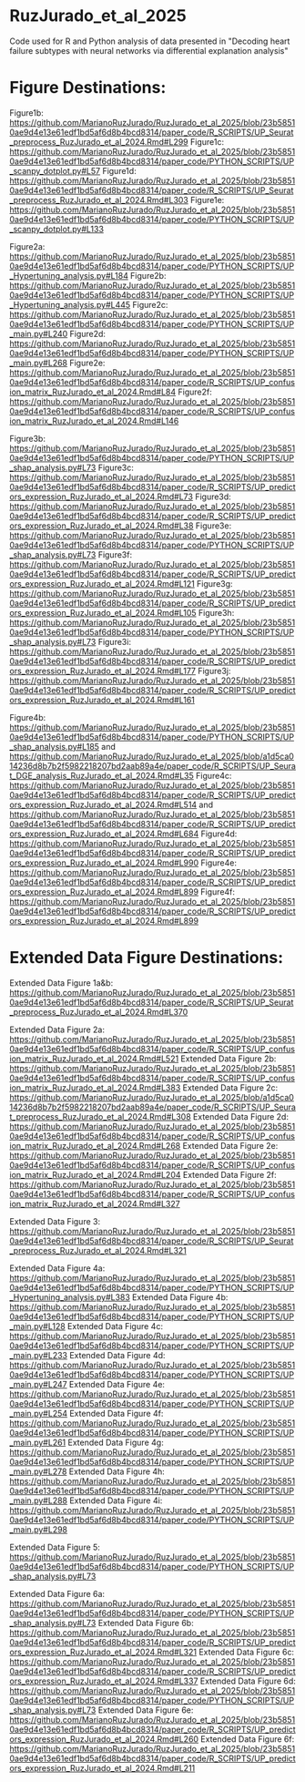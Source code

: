 # RuzJurado_et_al_2025
Code used for R and Python analysis of data presented in "Decoding heart failure subtypes with neural networks via differential explanation analysis"

# Figure Destinations:

Figure1b: https://github.com/MarianoRuzJurado/RuzJurado_et_al_2025/blob/23b58510ae9d4e13e61edf1bd5af6d8b4bcd8314/paper_code/R_SCRIPTS/UP_Seurat_preprocess_RuzJurado_et_al_2024.Rmd#L299
Figure1c: https://github.com/MarianoRuzJurado/RuzJurado_et_al_2025/blob/23b58510ae9d4e13e61edf1bd5af6d8b4bcd8314/paper_code/PYTHON_SCRIPTS/UP_scanpy_dotplot.py#L57
Figure1d: https://github.com/MarianoRuzJurado/RuzJurado_et_al_2025/blob/23b58510ae9d4e13e61edf1bd5af6d8b4bcd8314/paper_code/R_SCRIPTS/UP_Seurat_preprocess_RuzJurado_et_al_2024.Rmd#L303
Figure1e: https://github.com/MarianoRuzJurado/RuzJurado_et_al_2025/blob/23b58510ae9d4e13e61edf1bd5af6d8b4bcd8314/paper_code/PYTHON_SCRIPTS/UP_scanpy_dotplot.py#L133

Figure2a: https://github.com/MarianoRuzJurado/RuzJurado_et_al_2025/blob/23b58510ae9d4e13e61edf1bd5af6d8b4bcd8314/paper_code/PYTHON_SCRIPTS/UP_Hypertuning_analysis.py#L184
Figure2b: https://github.com/MarianoRuzJurado/RuzJurado_et_al_2025/blob/23b58510ae9d4e13e61edf1bd5af6d8b4bcd8314/paper_code/PYTHON_SCRIPTS/UP_Hypertuning_analysis.py#L445
Figure2c: https://github.com/MarianoRuzJurado/RuzJurado_et_al_2025/blob/23b58510ae9d4e13e61edf1bd5af6d8b4bcd8314/paper_code/PYTHON_SCRIPTS/UP_main.py#L240
Figure2d: https://github.com/MarianoRuzJurado/RuzJurado_et_al_2025/blob/23b58510ae9d4e13e61edf1bd5af6d8b4bcd8314/paper_code/PYTHON_SCRIPTS/UP_main.py#L268
Figure2e: https://github.com/MarianoRuzJurado/RuzJurado_et_al_2025/blob/23b58510ae9d4e13e61edf1bd5af6d8b4bcd8314/paper_code/R_SCRIPTS/UP_confusion_matrix_RuzJurado_et_al_2024.Rmd#L84
Figure2f: https://github.com/MarianoRuzJurado/RuzJurado_et_al_2025/blob/23b58510ae9d4e13e61edf1bd5af6d8b4bcd8314/paper_code/R_SCRIPTS/UP_confusion_matrix_RuzJurado_et_al_2024.Rmd#L146

Figure3b: https://github.com/MarianoRuzJurado/RuzJurado_et_al_2025/blob/23b58510ae9d4e13e61edf1bd5af6d8b4bcd8314/paper_code/PYTHON_SCRIPTS/UP_shap_analysis.py#L73
Figure3c: https://github.com/MarianoRuzJurado/RuzJurado_et_al_2025/blob/23b58510ae9d4e13e61edf1bd5af6d8b4bcd8314/paper_code/R_SCRIPTS/UP_predictors_expression_RuzJurado_et_al_2024.Rmd#L73
Figure3d: https://github.com/MarianoRuzJurado/RuzJurado_et_al_2025/blob/23b58510ae9d4e13e61edf1bd5af6d8b4bcd8314/paper_code/R_SCRIPTS/UP_predictors_expression_RuzJurado_et_al_2024.Rmd#L38
Figure3e: https://github.com/MarianoRuzJurado/RuzJurado_et_al_2025/blob/23b58510ae9d4e13e61edf1bd5af6d8b4bcd8314/paper_code/PYTHON_SCRIPTS/UP_shap_analysis.py#L73
Figure3f: https://github.com/MarianoRuzJurado/RuzJurado_et_al_2025/blob/23b58510ae9d4e13e61edf1bd5af6d8b4bcd8314/paper_code/R_SCRIPTS/UP_predictors_expression_RuzJurado_et_al_2024.Rmd#L121
Figure3g: https://github.com/MarianoRuzJurado/RuzJurado_et_al_2025/blob/23b58510ae9d4e13e61edf1bd5af6d8b4bcd8314/paper_code/R_SCRIPTS/UP_predictors_expression_RuzJurado_et_al_2024.Rmd#L105
Figure3h: https://github.com/MarianoRuzJurado/RuzJurado_et_al_2025/blob/23b58510ae9d4e13e61edf1bd5af6d8b4bcd8314/paper_code/PYTHON_SCRIPTS/UP_shap_analysis.py#L73
Figure3i: https://github.com/MarianoRuzJurado/RuzJurado_et_al_2025/blob/23b58510ae9d4e13e61edf1bd5af6d8b4bcd8314/paper_code/R_SCRIPTS/UP_predictors_expression_RuzJurado_et_al_2024.Rmd#L177
Figure3j: https://github.com/MarianoRuzJurado/RuzJurado_et_al_2025/blob/23b58510ae9d4e13e61edf1bd5af6d8b4bcd8314/paper_code/R_SCRIPTS/UP_predictors_expression_RuzJurado_et_al_2024.Rmd#L161

Figure4b: https://github.com/MarianoRuzJurado/RuzJurado_et_al_2025/blob/23b58510ae9d4e13e61edf1bd5af6d8b4bcd8314/paper_code/PYTHON_SCRIPTS/UP_shap_analysis.py#L185
and
https://github.com/MarianoRuzJurado/RuzJurado_et_al_2025/blob/a1d5ca014236d8b7b2f5982218207bd2aab89a4e/paper_code/R_SCRIPTS/UP_Seurat_DGE_analysis_RuzJurado_et_al_2024.Rmd#L35
Figure4c: https://github.com/MarianoRuzJurado/RuzJurado_et_al_2025/blob/23b58510ae9d4e13e61edf1bd5af6d8b4bcd8314/paper_code/R_SCRIPTS/UP_predictors_expression_RuzJurado_et_al_2024.Rmd#L514
and
https://github.com/MarianoRuzJurado/RuzJurado_et_al_2025/blob/23b58510ae9d4e13e61edf1bd5af6d8b4bcd8314/paper_code/R_SCRIPTS/UP_predictors_expression_RuzJurado_et_al_2024.Rmd#L684
Figure4d: https://github.com/MarianoRuzJurado/RuzJurado_et_al_2025/blob/23b58510ae9d4e13e61edf1bd5af6d8b4bcd8314/paper_code/R_SCRIPTS/UP_predictors_expression_RuzJurado_et_al_2024.Rmd#L990
Figure4e: https://github.com/MarianoRuzJurado/RuzJurado_et_al_2025/blob/23b58510ae9d4e13e61edf1bd5af6d8b4bcd8314/paper_code/R_SCRIPTS/UP_predictors_expression_RuzJurado_et_al_2024.Rmd#L899
Figure4f: https://github.com/MarianoRuzJurado/RuzJurado_et_al_2025/blob/23b58510ae9d4e13e61edf1bd5af6d8b4bcd8314/paper_code/R_SCRIPTS/UP_predictors_expression_RuzJurado_et_al_2024.Rmd#L899

# Extended Data Figure Destinations:


Extended Data Figure 1a&b: https://github.com/MarianoRuzJurado/RuzJurado_et_al_2025/blob/23b58510ae9d4e13e61edf1bd5af6d8b4bcd8314/paper_code/R_SCRIPTS/UP_Seurat_preprocess_RuzJurado_et_al_2024.Rmd#L370

Extended Data Figure 2a: https://github.com/MarianoRuzJurado/RuzJurado_et_al_2025/blob/23b58510ae9d4e13e61edf1bd5af6d8b4bcd8314/paper_code/R_SCRIPTS/UP_confusion_matrix_RuzJurado_et_al_2024.Rmd#L521
Extended Data Figure 2b: https://github.com/MarianoRuzJurado/RuzJurado_et_al_2025/blob/23b58510ae9d4e13e61edf1bd5af6d8b4bcd8314/paper_code/R_SCRIPTS/UP_confusion_matrix_RuzJurado_et_al_2024.Rmd#L383
Extended Data Figure 2c: https://github.com/MarianoRuzJurado/RuzJurado_et_al_2025/blob/a1d5ca014236d8b7b2f5982218207bd2aab89a4e/paper_code/R_SCRIPTS/UP_Seurat_preprocess_RuzJurado_et_al_2024.Rmd#L308
Extended Data Figure 2d: https://github.com/MarianoRuzJurado/RuzJurado_et_al_2025/blob/23b58510ae9d4e13e61edf1bd5af6d8b4bcd8314/paper_code/R_SCRIPTS/UP_confusion_matrix_RuzJurado_et_al_2024.Rmd#L268
Extended Data Figure 2e: https://github.com/MarianoRuzJurado/RuzJurado_et_al_2025/blob/23b58510ae9d4e13e61edf1bd5af6d8b4bcd8314/paper_code/R_SCRIPTS/UP_confusion_matrix_RuzJurado_et_al_2024.Rmd#L204
Extended Data Figure 2f: https://github.com/MarianoRuzJurado/RuzJurado_et_al_2025/blob/23b58510ae9d4e13e61edf1bd5af6d8b4bcd8314/paper_code/R_SCRIPTS/UP_confusion_matrix_RuzJurado_et_al_2024.Rmd#L327

Extended Data Figure 3: https://github.com/MarianoRuzJurado/RuzJurado_et_al_2025/blob/23b58510ae9d4e13e61edf1bd5af6d8b4bcd8314/paper_code/R_SCRIPTS/UP_Seurat_preprocess_RuzJurado_et_al_2024.Rmd#L321

Extended Data Figure 4a: https://github.com/MarianoRuzJurado/RuzJurado_et_al_2025/blob/23b58510ae9d4e13e61edf1bd5af6d8b4bcd8314/paper_code/PYTHON_SCRIPTS/UP_Hypertuning_analysis.py#L383
Extended Data Figure 4b: https://github.com/MarianoRuzJurado/RuzJurado_et_al_2025/blob/23b58510ae9d4e13e61edf1bd5af6d8b4bcd8314/paper_code/PYTHON_SCRIPTS/UP_main.py#L128
Extended Data Figure 4c: https://github.com/MarianoRuzJurado/RuzJurado_et_al_2025/blob/23b58510ae9d4e13e61edf1bd5af6d8b4bcd8314/paper_code/PYTHON_SCRIPTS/UP_main.py#L233
Extended Data Figure 4d: https://github.com/MarianoRuzJurado/RuzJurado_et_al_2025/blob/23b58510ae9d4e13e61edf1bd5af6d8b4bcd8314/paper_code/PYTHON_SCRIPTS/UP_main.py#L247
Extended Data Figure 4e: https://github.com/MarianoRuzJurado/RuzJurado_et_al_2025/blob/23b58510ae9d4e13e61edf1bd5af6d8b4bcd8314/paper_code/PYTHON_SCRIPTS/UP_main.py#L254
Extended Data Figure 4f: https://github.com/MarianoRuzJurado/RuzJurado_et_al_2025/blob/23b58510ae9d4e13e61edf1bd5af6d8b4bcd8314/paper_code/PYTHON_SCRIPTS/UP_main.py#L261
Extended Data Figure 4g: https://github.com/MarianoRuzJurado/RuzJurado_et_al_2025/blob/23b58510ae9d4e13e61edf1bd5af6d8b4bcd8314/paper_code/PYTHON_SCRIPTS/UP_main.py#L278
Extended Data Figure 4h: https://github.com/MarianoRuzJurado/RuzJurado_et_al_2025/blob/23b58510ae9d4e13e61edf1bd5af6d8b4bcd8314/paper_code/PYTHON_SCRIPTS/UP_main.py#L288
Extended Data Figure 4i: https://github.com/MarianoRuzJurado/RuzJurado_et_al_2025/blob/23b58510ae9d4e13e61edf1bd5af6d8b4bcd8314/paper_code/PYTHON_SCRIPTS/UP_main.py#L298

Extended Data Figure 5: https://github.com/MarianoRuzJurado/RuzJurado_et_al_2025/blob/23b58510ae9d4e13e61edf1bd5af6d8b4bcd8314/paper_code/PYTHON_SCRIPTS/UP_shap_analysis.py#L73

Extended Data Figure 6a: https://github.com/MarianoRuzJurado/RuzJurado_et_al_2025/blob/23b58510ae9d4e13e61edf1bd5af6d8b4bcd8314/paper_code/PYTHON_SCRIPTS/UP_shap_analysis.py#L73
Extended Data Figure 6b: https://github.com/MarianoRuzJurado/RuzJurado_et_al_2025/blob/23b58510ae9d4e13e61edf1bd5af6d8b4bcd8314/paper_code/R_SCRIPTS/UP_predictors_expression_RuzJurado_et_al_2024.Rmd#L321
Extended Data Figure 6c: https://github.com/MarianoRuzJurado/RuzJurado_et_al_2025/blob/23b58510ae9d4e13e61edf1bd5af6d8b4bcd8314/paper_code/R_SCRIPTS/UP_predictors_expression_RuzJurado_et_al_2024.Rmd#L337
Extended Data Figure 6d: https://github.com/MarianoRuzJurado/RuzJurado_et_al_2025/blob/23b58510ae9d4e13e61edf1bd5af6d8b4bcd8314/paper_code/PYTHON_SCRIPTS/UP_shap_analysis.py#L73
Extended Data Figure 6e: https://github.com/MarianoRuzJurado/RuzJurado_et_al_2025/blob/23b58510ae9d4e13e61edf1bd5af6d8b4bcd8314/paper_code/R_SCRIPTS/UP_predictors_expression_RuzJurado_et_al_2024.Rmd#L260
Extended Data Figure 6f: https://github.com/MarianoRuzJurado/RuzJurado_et_al_2025/blob/23b58510ae9d4e13e61edf1bd5af6d8b4bcd8314/paper_code/R_SCRIPTS/UP_predictors_expression_RuzJurado_et_al_2024.Rmd#L211

